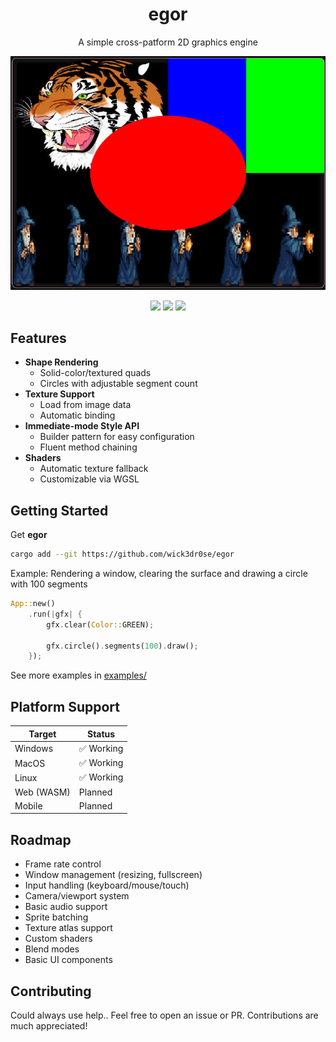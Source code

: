 <div align="center">
<h1>egor</h1>
<p>A simple cross-patform 2D graphics engine</p>
<img src="examples/assets/ss.png"/>

<a href='#'><img src="https://img.shields.io/badge/Made%20with-Rust-&?style=flat-square&labelColor=232329&color=db5025&logo=rust"/></a>
<a href='#'><img src="https://img.shields.io/badge/Maintained%3F-Yes-green.svg?style=flat-square&labelColor=232329&color=5277C3"></img></a>
<a href="https://opensourceforce.net/discord"><img src="https://discordapp.com/api/guilds/913584348937207839/widget.png?style=shield"/></a>
</div>

## Features
- **Shape Rendering**
  - Solid-color/textured quads
  - Circles with adjustable segment count
- **Texture Support**
  - Load from image data
  - Automatic binding
- **Immediate-mode Style API**
  - Builder pattern for easy configuration
  - Fluent method chaining
- **Shaders**
  - Automatic texture fallback
  - Customizable via WGSL

## Getting Started
Get **egor**
```bash
cargo add --git https://github.com/wick3dr0se/egor
```

Example: Rendering a window, clearing the surface and drawing a circle with 100 segments
```rust
App::new()
    .run(|gfx| {
        gfx.clear(Color::GREEN);

        gfx.circle().segments(100).draw();
    });
```

See more examples in [examples/](examples/)

## Platform Support
Target | Status
---|---
Windows	| ✅ Working
MacOS | ✅ Working
Linux | ✅ Working
Web (WASM) | Planned
Mobile | Planned

## Roadmap
- Frame rate control
- Window management (resizing, fullscreen)
- Input handling (keyboard/mouse/touch)
- Camera/viewport system
- Basic audio support
- Sprite batching
- Texture atlas support
- Custom shaders
- Blend modes
- Basic UI components

## Contributing
Could always use help.. Feel free to open an issue or PR. Contributions are much appreciated!